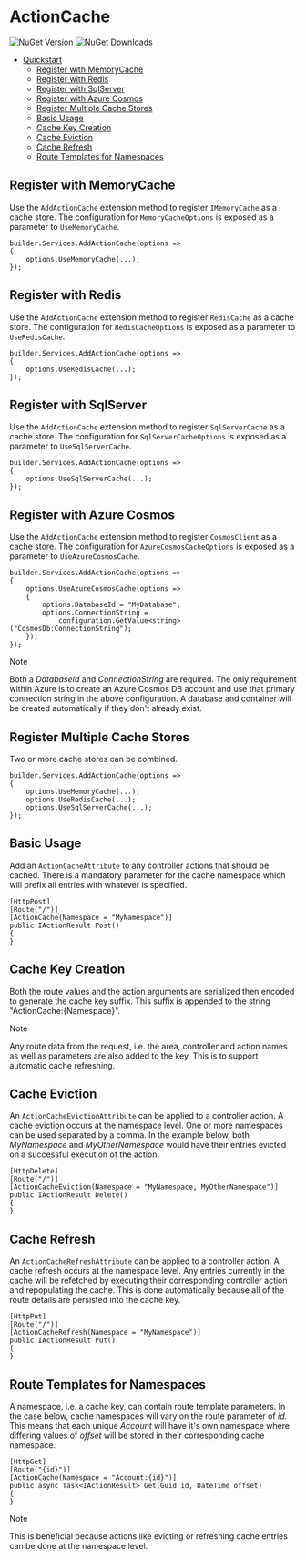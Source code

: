 
# ActionCache

[![NuGet Version](https://img.shields.io/nuget/v/ActionCache.svg)](https://www.nuget.org/packages/ActionCache/) [![NuGet Downloads](https://img.shields.io/nuget/dt/ActionCache.svg)](https://www.nuget.org/packages/ActionCache/)

- [Quickstart](#quickstart)
    * [Register with MemoryCache](#register-with-imemorycache)
    * [Register with Redis](#register-with-redis)
    * [Register with SqlServer](#register-with-sqlserver)
    * [Register with Azure Cosmos](#register-with-azure-cosmos)
    * [Register Multiple Cache Stores](#register-multiple-cache-stores)
    * [Basic Usage](#basic-usage)
    * [Cache Key Creation](#cache-key-creation)
    * [Cache Eviction](#cache-eviction)
    * [Cache Refresh](#cache-refresh)
    * [Route Templates for Namespaces](#route-templates-for-namespaces)

## Register with MemoryCache

Use the `AddActionCache` extension method to register `IMemoryCache` as a cache store. The configuration for `MemoryCacheOptions` is exposed as a parameter to `UseMemoryCache`.

    builder.Services.AddActionCache(options => 
    {
        options.UseMemoryCache(...);
    });

## Register with Redis

Use the `AddActionCache` extension method to register `RedisCache` as a cache store. The configuration for `RedisCacheOptions` is exposed as a parameter to `UseRedisCache`.

    builder.Services.AddActionCache(options => 
    {
        options.UseRedisCache(...);
    });

## Register with SqlServer

Use the `AddActionCache` extension method to register `SqlServerCache` as a cache store. The configuration for `SqlServerCacheOptions` is exposed as a parameter to `UseSqlServerCache`.

    builder.Services.AddActionCache(options => 
    {
        options.UseSqlServerCache(...);
    });

## Register with Azure Cosmos

Use the `AddActionCache` extension method to register `CosmosClient` as a cache store. The configuration for `AzureCosmosCacheOptions` is exposed as a parameter to `UseAzureCosmosCache`.

    builder.Services.AddActionCache(options => 
    {
        options.UseAzureCosmosCache(options =>
        {
            options.DatabaseId = "MyDatabase";
            options.ConnectionString =
                configuration.GetValue<string>("CosmosDb:ConnectionString");
        });
    });

> [!NOTE]
> Both a *DatabaseId* and *ConnectionString* are required. The only requirement within Azure is to create an Azure Cosmos DB account and use that primary connection string in the above configuration. A database and container will be created automatically if they don't already exist.

## Register Multiple Cache Stores

Two or more cache stores can be combined. 

    builder.Services.AddActionCache(options => 
    {
        options.UseMemoryCache(...);
        options.UseRedisCache(...);
        options.UseSqlServerCache(...);
    });

## Basic Usage

Add an `ActionCacheAttribute` to any controller actions that should be cached. There is a mandatory parameter for the cache namespace which will prefix all entries with whatever is specified.

    [HttpPost]
    [Route("/")]
    [ActionCache(Namespace = "MyNamespace")]
    public IActionResult Post() 
    {
    }

## Cache Key Creation

Both the route values and the action arguments are serialized then encoded to generate the cache key suffix. This suffix is appended to the string "ActionCache:{Namespace}".

> [!NOTE]
> Any route data from the request, i.e. the area, controller and action names as well as parameters are also added to the key. This is to support automatic cache refreshing.

## Cache Eviction

An `ActionCacheEvictionAttribute` can be applied to a controller action. A cache eviction occurs at the namespace level. One or more namespaces can be used separated by a comma. In the example below, both *MyNamespace* and *MyOtherNamespace* would have their entries evicted on a successful execution of the action.

    [HttpDelete]
    [Route("/")]
    [ActionCacheEviction(Namespace = "MyNamespace, MyOtherNamespace")]
    public IActionResult Delete()
    {
    }

## Cache Refresh

An `ActionCacheRefreshAttribute` can be applied to a controller action. A cache refresh occurs at the namespace level. Any entries currently in the cache will be refetched by executing their corresponding controller action and repopulating the cache. This is done automatically because all of the route details are persisted into the cache key.

    [HttpPut]
    [Route("/")]
    [ActionCacheRefresh(Namespace = "MyNamespace")]
    public IActionResult Put()
    {
    }

## Route Templates for Namespaces

A namespace, i.e. a cache key, can contain route template parameters. In the case below, cache namespaces will vary on the route parameter of *id*. This means that each unique *Account* will have it's own namespace where differing values of *offset* will be stored in their corresponding cache namespace. 

    [HttpGet]
    [Route("{id}")]
    [ActionCache(Namespace = "Account:{id}")]
    public async Task<IActionResult> Get(Guid id, DateTime offset)
    {
    }

> [!NOTE]
> This is beneficial because actions like evicting or refreshing cache entries can be done at the namespace level.